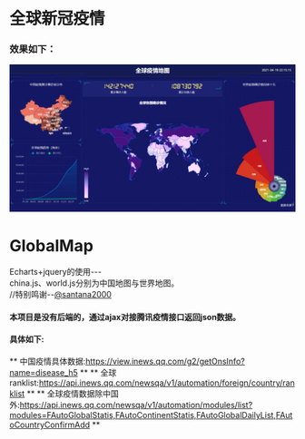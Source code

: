 # 全球新冠疫情  
### 效果如下：  
![Image](https://github.com/srqAndwr/GlobalMap/blob/main/preview/GlobalMAp.jpeg)  


# GlobalMap  
Echarts+jquery的使用---  
china.js、world.js分别为中国地图与世界地图。  
//特别鸣谢--[@santana2000](https://github.com/santana2000/sxWebGIS/tree/master/poi)  

#### 本项目是没有后端的，通过ajax对接腾讯疫情接口返回json数据。  
#### 具体如下:  
** 中国疫情具体数据:https://view.inews.qq.com/g2/getOnsInfo?name=disease_h5  **
** 全球ranklist:https://api.inews.qq.com/newsqa/v1/automation/foreign/country/ranklist  **
** 全球疫情数据除中国外:https://api.inews.qq.com/newsqa/v1/automation/modules/list?modules=FAutoGlobalStatis,FAutoContinentStatis,FAutoGlobalDailyList,FAutoCountryConfirmAdd **
